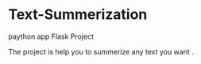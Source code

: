 # Text-Summerization
paython app Flask Project


The project is help you to summerize any text you want .
